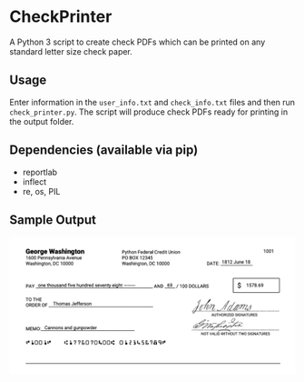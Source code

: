 # CheckPrinter
A Python 3 script to create check PDFs which can be printed on any standard letter size check paper.

## Usage
Enter information in the `user_info.txt` and `check_info.txt` files and then run `check_printer.py`. The script will produce check PDFs ready for printing in the output folder.

## Dependencies (available via pip)
- reportlab
- inflect
- re, os, PIL

## Sample Output
![image](sample_check.png)

